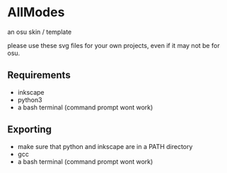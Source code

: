 # AllModes
an osu skin  / template

please use these svg files for your own projects, even if it may not be for osu.

## Requirements
- inkscape
- python3
- a bash terminal (command prompt wont work)

## Exporting
- make sure that python and inkscape are in a PATH directory
- gcc
- a bash terminal (command prompt wont work)